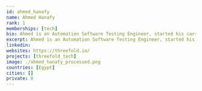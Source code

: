 ```yaml
---
id: ahmed_hanafy
name: Ahmed Hanafy
rank: 1
memberships: [tech]
bio: Ahmed is an Automation Software Testing Engineer, started his carreer at Codescalers, and now has about a year experience in Cloudcomputing software. Engineer fell in love with Threefold I believe that Threefold is changing the world by building the new neutral internet, it's a great experience to be part of this. 
excerpt: Ahmed is an Automation Software Testing Engineer, started his carreer at Codescalers.
linkedin: 
websites: https://threefold.io/
projects: [threefold_tech]
image: ./ahmed_hanafy_processed.png
countries: [Egypt]
cities: []
private: 0
---
```

